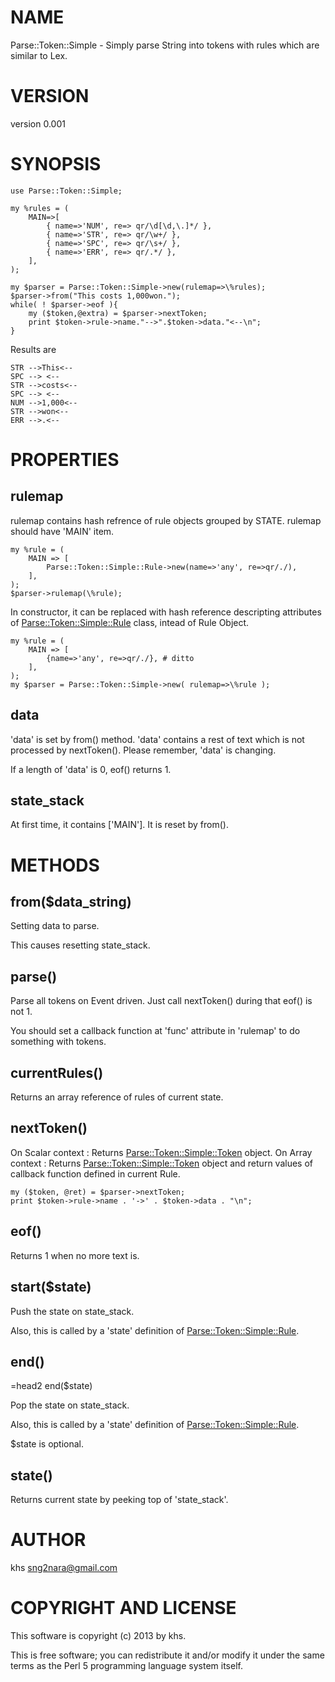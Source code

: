 # NAME

Parse::Token::Simple - Simply parse String into tokens with rules which are similar to Lex.

# VERSION

version 0.001

# SYNOPSIS

	use Parse::Token::Simple;

	my %rules = (
		MAIN=>[
			{ name=>'NUM', re=> qr/\d[\d,\.]*/ },
			{ name=>'STR', re=> qr/\w+/ },
			{ name=>'SPC', re=> qr/\s+/ },
			{ name=>'ERR', re=> qr/.*/ },
		],
	);

	my $parser = Parse::Token::Simple->new(rulemap=>\%rules);
	$parser->from("This costs 1,000won.");
	while( ! $parser->eof ){
		my ($token,@extra) = $parser->nextToken;
		print $token->rule->name."-->".$token->data."<--\n";
	}

Results are

	STR -->This<--
	SPC --> <--
	STR -->costs<--
	SPC --> <--
	NUM -->1,000<--
	STR -->won<--
	ERR -->.<--

# PROPERTIES

## rulemap

rulemap contains hash refrence of rule objects grouped by STATE.
rulemap should have 'MAIN' item.

	my %rule = (
		MAIN => [
			Parse::Token::Simple::Rule->new(name=>'any', re=>qr/./),
		],
	);
	$parser->rulemap(\%rule);

In constructor, it can be replaced with hash reference descripting attributes of [Parse::Token::Simple::Rule](http://search.cpan.org/perldoc?Parse::Token::Simple::Rule) class, intead of Rule Object.

	my %rule = (
		MAIN => [
			{name=>'any', re=>qr/./}, # ditto
		],
	);
	my $parser = Parse::Token::Simple->new( rulemap=>\%rule );

## data

'data' is set by from() method.
'data' contains a rest of text which is not processed by nextToken().
Please remember, 'data' is changing.

If a length of 'data' is 0, eof() returns 1.

## state\_stack

At first time, it contains \['MAIN'\].
It is reset by from().

# METHODS

## from($data\_string)

Setting data to parse.

This causes resetting state\_stack.

## parse()

Parse all tokens on Event driven.
Just call nextToken() during that eof() is not 1.

You should set a callback function at 'func' attribute in 'rulemap' to do something with tokens.

## currentRules()

Returns an array reference of rules of current state. 

## nextToken()

On Scalar context : Returns [Parse::Token::Simple::Token](http://search.cpan.org/perldoc?Parse::Token::Simple::Token) object.
On Array context : Returns [Parse::Token::Simple::Token](http://search.cpan.org/perldoc?Parse::Token::Simple::Token) object and return values of callback function defined in current Rule.

	my ($token, @ret) = $parser->nextToken;
	print $token->rule->name . '->' . $token->data . "\n";

## eof()

Returns 1 when no more text is.

## start($state)

Push the state on state\_stack.

Also, this is called by a 'state' definition of [Parse::Token::Simple::Rule](http://search.cpan.org/perldoc?Parse::Token::Simple::Rule).

## end()
=head2 end($state)

Pop the state on state\_stack.

Also, this is called by a 'state' definition of [Parse::Token::Simple::Rule](http://search.cpan.org/perldoc?Parse::Token::Simple::Rule).

$state is optional.

## state()

Returns current state by peeking top of 'state\_stack'.

# AUTHOR

khs <sng2nara@gmail.com>

# COPYRIGHT AND LICENSE

This software is copyright (c) 2013 by khs.

This is free software; you can redistribute it and/or modify it under
the same terms as the Perl 5 programming language system itself.
